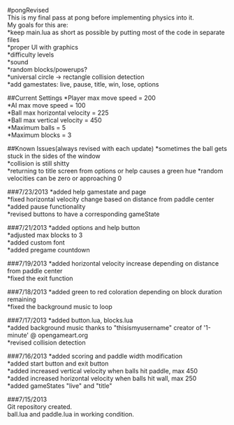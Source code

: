 #pongRevised  
This is my final pass at pong before implementing physics into it.  
My goals for this are:  
*keep main.lua as short as possible by putting most of the code in separate files  
*proper UI with graphics  
*difficulty levels  
*sound  
*random blocks/powerups?   
*universal circle -> rectangle collision detection  
*add gamestates: live, pause, title, win, lose, options

##Current Settings
*Player max move speed = 200  
*AI max move speed = 100  
*Ball max horizontal velocity = 225  
*Ball max vertical velocity = 450  
*Maximum balls = 5  
*Maximum blocks = 3

##Known Issues(always revised with each update)
*sometimes the ball gets stuck in the sides of the window  
*collision is still shitty  
*returning to title screen from options or help causes a green hue
*random velocities can be zero or approaching 0

###7/23/2013
*added help gamestate and page  
*fixed horizontal velocity change based on distance from paddle center  
*added pause functionality  
*revised buttons to have a corresponding gameState

###7/21/2013 
*added options and help button  
*adjusted max blocks to 3  
*added custom font  
*added pregame countdown  

###7/19/2013
*added horizontal velocity increase depending on distance from paddle center  
*fixed the exit function

###7/18/2013
*added green to red coloration depending on block duration remaining  
*fixed the background music to loop  

###7/17/2013
*added button.lua, blocks.lua  
*added background music thanks to "thisismyusername" creator of '1-minute' @ opengameart.org  
*revised collision detection

###7/16/2013
*added scoring and paddle width modification  
*added start button and exit button  
*added increased vertical velocity when balls hit paddle, max 450  
*added increased horizontal velocity when balls hit wall, max 250  
*added gameStates "live" and "title"  

###7/15/2013  
Git repository created.  
ball.lua and paddle.lua in working condition.